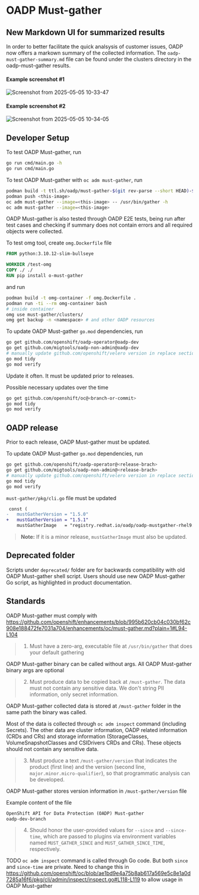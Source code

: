 # OADP Must-gather

## New Markdown UI for summarized results

In order to better facilitate the quick analsysis of customer issues, OADP now offers a markown summary of the collected information.
The `oadp-must-gather-summary.md` file can be found under the clusters directory in the oadp-must-gather results.

#### Example screenshot #1
![Screenshot from 2025-05-05 10-33-47](https://github.com/user-attachments/assets/16f4933f-513b-4ce5-b128-0c89aafedc7e)

#### Example screenshot #2
![Screenshot from 2025-05-05 10-34-05](https://github.com/user-attachments/assets/fd8c6205-dadc-4bcb-852d-ecfd5ea81cff)

## Developer Setup
To test OADP Must-gather, run
```sh
go run cmd/main.go -h
go run cmd/main.go
```

To test OADP Must-gather with `oc adm must-gather`, run
```sh
podman build -t ttl.sh/oadp/must-gather-$(git rev-parse --short HEAD)-$(echo $RANDOM):1h -f Dockerfile . --platform=<cluster-architecture>
podman push <this-image>
oc adm must-gather --image=<this-image> -- /usr/bin/gather -h
oc adm must-gather --image=<this-image>
```
OADP Must-gather is also tested through OADP E2E tests, being run after test cases and checking if summary does not contain errors and all required objects were collected.

To test omg tool, create `omg.Dockerfile` file
```Dockerfile
FROM python:3.10.12-slim-bullseye

WORKDIR /test-omg
COPY ./ ./
RUN pip install o-must-gather
```
and run
```sh
podman build -t omg-container -f omg.Dockerfile .
podman run -ti --rm omg-container bash
# inside container
omg use must-gather/clusters/
omg get backup -n <namespace> # and other OADP resources
```

To update OADP Must-gather `go.mod` dependencies, run
```sh
go get github.com/openshift/oadp-operator@oadp-dev
go get github.com/migtools/oadp-non-admin@oadp-dev
# manually update github.com/openshift/velero version in replace section of go.mod to match OADP operator
go mod tidy
go mod verify
```
Update it often. It must be updated prior to releases.

Possible necessary updates over the time
```sh
go get github.com/openshift/oc@<branch-or-commit>
go mod tidy
go mod verify
```

## OADP release

Prior to each release, OADP Must-gather must be updated.

To update OADP Must-gather `go.mod` dependencies, run
```sh
go get github.com/openshift/oadp-operator@<release-brach>
go get github.com/migtools/oadp-non-admin@<release-brach>
# manually update github.com/openshift/velero version in replace section of go.mod to match OADP operator
go mod tidy
go mod verify
```

`must-gather/pkg/cli.go` file must be updated
```diff
 const (
-	mustGatherVersion = "1.5.0"
+	mustGatherVersion = "1.5.1"
	mustGatherImage   = "registry.redhat.io/oadp/oadp-mustgather-rhel9:v1.5"
```

> **Note:** If it is a minor release, `mustGatherImage` must also be updated.

## Deprecated folder

Scripts under `deprecated/` folder are for backwards compatibility with old OADP Must-gather shell script. Users should use new OADP Must-gather Go script, as highlighted in product documentation.

## Standards

OADP Must-gather must comply with https://github.com/openshift/enhancements/blob/995b620cb04c030bf62c908e188472fe7031a704/enhancements/oc/must-gather.md?plain=1#L94-L104

>1. Must have a zero-arg, executable file at `/usr/bin/gather` that does your default gathering

OADP Must-gather binary can be called without args. All OADP Must-gather binary args are optional

>2. Must produce data to be copied back at `/must-gather`. The data must not contain any sensitive data. We don't string PII information, only secret information.

OADP Must-gather collected data is stored at `/must-gather` folder in the same path the binary was called.

Most of the data is collected through `oc adm inspect` command (including Secrets). The other data are cluster information, OADP related information (CRDs and CRs) and storage information (StorageClasses, VolumeSnapshotClasses and CSIDrivers CRDs and CRs). These objects should not contain any sensitive data.

>3. Must produce a text `/must-gather/version` that indicates the product (first line) and the version (second line, `major.minor.micro-qualifier`),
>   so that programmatic analysis can be developed.

OADP Must-gather stores version information in `/must-gather/version` file

Example content of the file
```txt
OpenShift API for Data Protection (OADP) Must-gather
oadp-dev-branch
```

>4. Should honor the user-provided values for `--since` and `--since-time`, which are passed to plugins via
>   environment variables named `MUST_GATHER_SINCE` and `MUST_GATHER_SINCE_TIME`, respectively.

TODO `oc adm inspect` command is called through Go code. But both `since` and `since-time` are private. Need to change this in https://github.com/openshift/oc/blob/ae1bd9e4a75b8ab617a569e5c8e1a0d7285a16f6/pkg/cli/admin/inspect/inspect.go#L118-L119 to allow usage in OADP Must-gather
